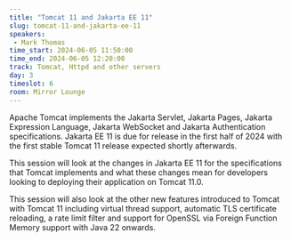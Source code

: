 ```yaml
---
title: "Tomcat 11 and Jakarta EE 11"
slug: tomcat-11-and-jakarta-ee-11
speakers:
 - Mark Thomas
time_start: 2024-06-05 11:50:00
time_end: 2024-06-05 12:20:00
track: Tomcat, Httpd and other servers
day: 3
timeslot: 6
room: Mirror Lounge
---
```


Apache Tomcat implements the Jakarta Servlet, Jakarta Pages, Jakarta Expression Language, Jakarta WebSocket and Jakarta Authentication specifications. Jakarta EE 11 is due for release in the first half of 2024 with the first stable Tomcat 11 release expected shortly afterwards.
 
This session will look at the changes in Jakarta EE 11 for the specifications that Tomcat implements and what these changes mean for developers looking to deploying their application on Tomcat 11.0.
 
This session will also look at the other new features introduced to Tomcat with Tomcat 11 including virtual thread support, automatic TLS certificate reloading, a rate limit filter and support for OpenSSL via Foreign Function Memory support with Java 22 onwards.